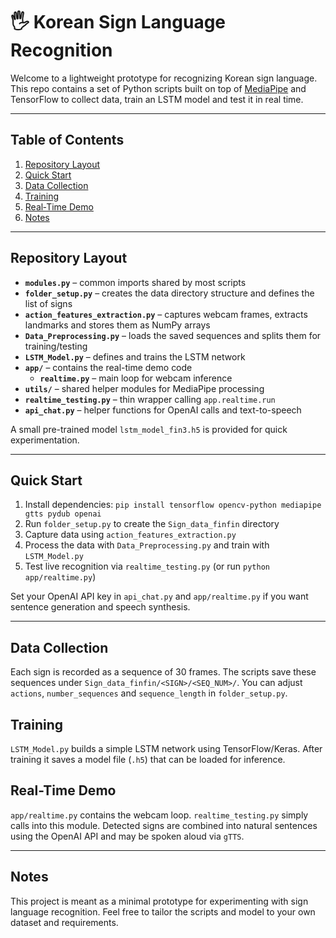 # 🖐️ Korean Sign Language Recognition

Welcome to a lightweight prototype for recognizing Korean sign language. This repo contains a set of Python scripts built on top of [MediaPipe](https://mediapipe.dev/) and TensorFlow to collect data, train an LSTM model and test it in real time.

---

## Table of Contents
1. [Repository Layout](#repository-layout)
2. [Quick Start](#quick-start)
3. [Data Collection](#data-collection)
4. [Training](#training)
5. [Real‑Time Demo](#real-time-demo)
6. [Notes](#notes)

---

## Repository Layout

- **`modules.py`** – common imports shared by most scripts
- **`folder_setup.py`** – creates the data directory structure and defines the list of signs
- **`action_features_extraction.py`** – captures webcam frames, extracts landmarks and stores them as NumPy arrays
- **`Data_Preprocessing.py`** – loads the saved sequences and splits them for training/testing
- **`LSTM_Model.py`** – defines and trains the LSTM network
- **`app/`** – contains the real-time demo code
  - **`realtime.py`** – main loop for webcam inference
- **`utils/`** – shared helper modules for MediaPipe processing
- **`realtime_testing.py`** – thin wrapper calling `app.realtime.run`
- **`api_chat.py`** – helper functions for OpenAI calls and text-to-speech

A small pre-trained model `lstm_model_fin3.h5` is provided for quick experimentation.

---

## Quick Start

1. Install dependencies: `pip install tensorflow opencv-python mediapipe gtts pydub openai`
2. Run `folder_setup.py` to create the `Sign_data_finfin` directory
3. Capture data using `action_features_extraction.py`
4. Process the data with `Data_Preprocessing.py` and train with `LSTM_Model.py`
5. Test live recognition via `realtime_testing.py` (or run `python app/realtime.py`)

Set your OpenAI API key in `api_chat.py` and `app/realtime.py` if you want sentence generation and speech synthesis.

---

## Data Collection

Each sign is recorded as a sequence of 30 frames. The scripts save these sequences under `Sign_data_finfin/<SIGN>/<SEQ_NUM>/`. You can adjust `actions`, `number_sequences` and `sequence_length` in `folder_setup.py`.

## Training

`LSTM_Model.py` builds a simple LSTM network using TensorFlow/Keras. After training it saves a model file (`.h5`) that can be loaded for inference.

## Real-Time Demo

`app/realtime.py` contains the webcam loop. `realtime_testing.py` simply calls into this module. Detected signs are combined into natural sentences using the OpenAI API and may be spoken aloud via `gTTS`.

---

## Notes

This project is meant as a minimal prototype for experimenting with sign language recognition. Feel free to tailor the scripts and model to your own dataset and requirements.
